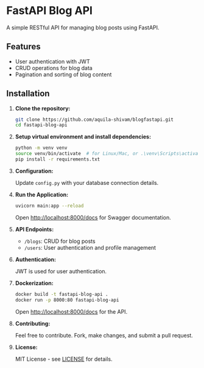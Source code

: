 # FastAPI Blog API

A simple RESTful API for managing blog posts using FastAPI.

## Features

- User authentication with JWT
- CRUD operations for blog data
- Pagination and sorting of blog content

## Installation

1. **Clone the repository:**

    ```bash
    git clone https://github.com/aquila-shivam/blogfastapi.git
    cd fastapi-blog-api
    ```

2. **Setup virtual environment and install dependencies:**

    ```bash
    python -m venv venv
    source venv/bin/activate  # for Linux/Mac, or .\venv\Scripts\activate for Windows
    pip install -r requirements.txt
    ```

3. **Configuration:**

   Update `config.py` with your database connection details.

4. **Run the Application:**

    ```bash
    uvicorn main:app --reload
    ```

    Open [http://localhost:8000/docs](http://localhost:8000/docs) for Swagger documentation.

5. **API Endpoints:**

   - `/blogs`: CRUD for blog posts
   - `/users`: User authentication and profile management

6. **Authentication:**

   JWT is used for user authentication.

7. **Dockerization:**

    ```bash
    docker build -t fastapi-blog-api .
    docker run -p 8000:80 fastapi-blog-api
    ```

    Open [http://localhost:8000/docs](http://localhost:8000/docs) for the API.

8. **Contributing:**

   Feel free to contribute. Fork, make changes, and submit a pull request.

9. **License:**

   MIT License - see [LICENSE](LICENSE) for details.
